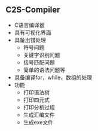 ## C2S-Compiler

- C语言编译器
- 具有可视化界面
- 具备出错处理
  - 符号问题
  - 关键字识别问题
  - 括号匹配问题
  - 简单的语法问题等
- 具备编译for，while，数组的处理
- 功能
  - 打印语法树
  - 打印四元式
  - 打印分析过程
  - 生成汇编文件
  - 生成exe文件
